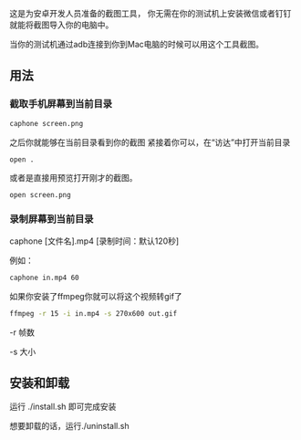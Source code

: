 这是为安卓开发人员准备的截图工具，
你无需在你的测试机上安装微信或者钉钉就能将截图导入你的电脑中。

当你的测试机通过adb连接到你到Mac电脑的时候可以用这个工具截图。

## 用法

### 截取手机屏幕到当前目录
```bash
caphone screen.png
```
之后你就能够在当前目录看到你的截图
紧接着你可以，在“访达”中打开当前目录
```
open . 
```
或者是直接用预览打开刚才的截图。
```
open screen.png
```
### 录制屏幕到当前目录

caphone [文件名].mp4 [录制时间：默认120秒]

例如：

```bash
caphone in.mp4 60
```

如果你安装了ffmpeg你就可以将这个视频转gif了

```bash
ffmpeg -r 15 -i in.mp4 -s 270x600 out.gif
```

-r 帧数

-s 大小

## 安装和卸载

运行 ./install.sh 即可完成安装

想要卸载的话，运行./uninstall.sh